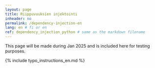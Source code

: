 ```yaml
---
layout: page
title: Riippuvuuksien injektointi
inheader: no
permalink: /dependency-injection-en
lang: en # fi or en
ref: dependency_injection_python # same as the markdown filename
---
```

This page will be made during Jan 2025 and is included here for testing purposes. 


{% include typo_instructions_en.md %}
